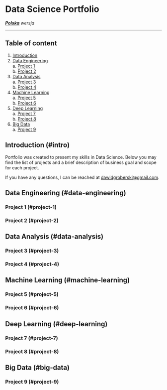 
# Data Science Portfolio
***[Polska](https://github.com/Grobo97/data-science-portfolio/blob/main/README.md)*** *wersja*  

---

## Table of content
1. [Introduction](#intro)  
2. [Data Engineering](#data-engineering)  
    a. [Project 1](#project-1)  
    b. [Project 2](#project-2)  
3. [Data Analysis](#data-analysis)  
    a. [Project 3](#project-3)  
    b. [Project 4](#project-4)  
4. [Machine Learning](#machine-learning)  
    a. [Project 5](#project-5)  
    b. [Project 6](#project-6)  
5. [Deep Learning](#deep-learning)  
    a. [Project 7](#project-7)  
    b. [Project 8](#project-8)  
6. [Big Data](#big-data)  
    a. [Project 9](#project-9)  


## Introduction (#intro)
Portfolio was created to present my skills in Data Science. Below you may find the list of projects and a brief description of business goal and scope for each project.

If you have any questions, I can be reached at dawidgroberski@gmail.com.

## Data Engineering (#data-engineering)

### Project 1 (#project-1)

### Project 2 (#project-2)

## Data Analysis (#data-analysis)

### Project 3 (#project-3)

### Project 4 (#project-4)

## Machine Learning (#machine-learning)

### Project 5 (#project-5)

### Project 6 (#project-6)

## Deep Learning (#deep-learning)

### Project 7 (#project-7)

### Project 8 (#project-8)

## Big Data (#big-data)

### Project 9 (#project-9)




